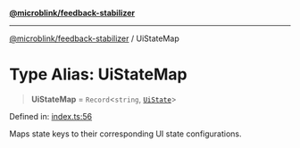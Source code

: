 [**@microblink/feedback-stabilizer**](../README.md)

***

[@microblink/feedback-stabilizer](../README.md) / UiStateMap

# Type Alias: UiStateMap

> **UiStateMap** = `Record`\<`string`, [`UiState`](UiState.md)\>

Defined in: [index.ts:56](https://github.com/BlinkID/blinkid-web/blob/main/packages/feedback-stabilizer/src/index.ts)

Maps state keys to their corresponding UI state configurations.
